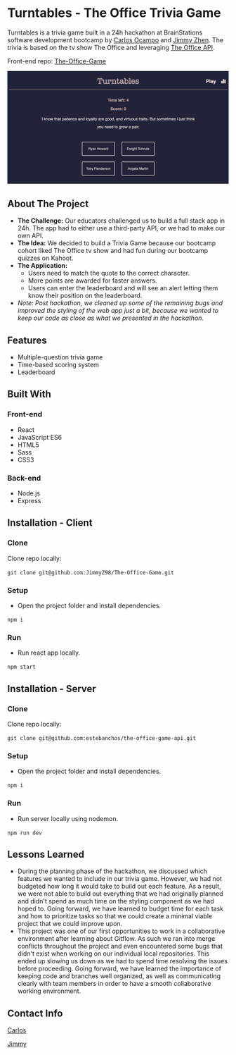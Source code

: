 # Turntables - The Office Trivia Game
Turntables is a trivia game built in a 24h hackathon at BrainStations software development bootcamp by [Carlos Ocampo](https://github.com/estebanchos/estebanchos "Carlos Ocampo") and [Jimmy Zhen](https://github.com/JimmyZ98 "Jimmy Zhen"). 
The trivia is based on the tv show The Office and leveraging [The Office API](https://www.officeapi.dev "The Office API"). 

Front-end repo: [The-Office-Game](https://github.com/JimmyZ98/The-Office-Game "The-Office-Game")

![Demo screenshot](/app-screenshot.png)

## About The Project 
* **The Challenge:** Our educators challenged us to build a full stack app in 24h. The app had to either use a third-party API, or we had to make our own API.
* **The Idea:** We decided to build a Trivia Game because our bootcamp cohort liked The Office tv show and had fun during our bootcamp quizzes on Kahoot. 
* **The Application:** 
  * Users need to match the quote to the correct character.
  * More points are awarded for faster answers.
  * Users can enter the leaderboard and will see an alert letting them know their position on the leaderboard.
* *Note: Post hackathon, we cleaned up some of the remaining bugs and improved the styling of the web app just a bit, because we wanted to keep our code as close as what we presented in the hackathon.* 

## Features
* Multiple-question trivia game
* Time-based scoring system
* Leaderboard

## Built With
### Front-end
* React
* JavaScript ES6
* HTML5
* Sass
* CSS3

### Back-end
* Node.js
* Express

## Installation - Client
### Clone
Clone repo locally:

`git clone git@github.com:JimmyZ98/The-Office-Game.git`
### Setup
* Open the project folder and install dependencies.

`npm i`
### Run
* Run react app locally.

`npm start`

## Installation - Server
### Clone
Clone repo locally:

`git clone git@github.com:estebanchos/the-office-game-api.git`
### Setup
* Open the project folder and install dependencies.

`npm i`
### Run
* Run server locally using nodemon.

`npm run dev`

## Lessons Learned
* During the planning phase of the hackathon, we discussed which features we wanted to include in our trivia game. However, we had not budgeted how long it would take to build out each feature. As a result, we were not able to build out everything that we had originally planned and didn't spend as much time on the styling component as we had hoped to. Going forward, we have learned to budget time for each task and how to prioritize tasks so that we could create a minimal viable project that we could improve upon.
* This project was one of our first opportunities to work in a collaborative environment after learning about Gitflow. As such we ran into merge conflicts throughout the project and even encountered some bugs that didn't exist when working on our individual local repositories. This ended up slowing us down as we had to spend time resolving the issues before proceeding. Going forward, we have learned the importance of keeping code and branches well organized, as well as communicating clearly with team members in order to have a smooth collaborative working environment.

## Contact Info

[Carlos](https://www.linkedin.com/in/carlosocampo/ "Carlos")

[Jimmy](https://www.linkedin.com/in/jimmyzhen/ "Jimmy")
